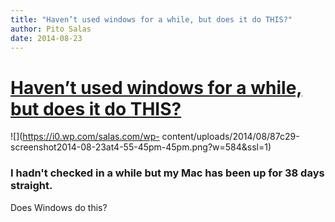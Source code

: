 ```yaml
---
title: "Haven’t used windows for a while, but does it do THIS?"
author: Pito Salas
date: 2014-08-23
---
```

# [Haven’t used windows for a while, but does it do THIS?](None)




![](https://i0.wp.com/salas.com/wp-
content/uploads/2014/08/87c29-screenshot2014-08-23at4-55-45pm-45pm.png?w=584&ssl=1)

### I hadn't checked in a while but my Mac has been up for 38 days straight.
Does Windows do this?


